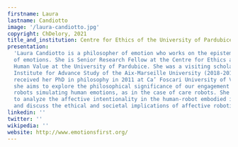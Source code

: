 ```yaml
---
firstname: Laura
lastname: Candiotto
image: '/laura-candiotto.jpg'
copyright: ChDelory, 2021
title_and_institution: Centre for Ethics of the University of Pardubice, Czech Republic.
presentation:
  'Laura Candiotto is a philosopher of emotion who works on the epistemology
  of emotions. She is Senior Research Fellow at the Centre for Ethics as Study in
  Human Value at the University of Pardubice. She was a visiting scholar at the IMèRA
  Institute for Advance Study of the Aix-Marseille University (2018-2019) and she
  received her PhD in philosophy in 2011 at Ca’ Foscari University of Venice. At ICA4,
  she aims to explore the philosophical significance of our engagement with affective
  robots simulating human emotions, as in the case of care robots. She would like
  to analyze the affective intentionality in the human-robot embodied interactions
  and discuss the ethical and societal implications of affective robotics. '
linkedin: ''
twitter: ''
wikipedia: ''
website: http://www.emotionsfirst.org/
---
```

